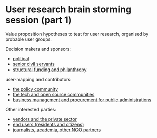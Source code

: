 # User research brain storming session (part 1)

Value proposition hypotheses to test for user research, organised by probable user groups.

Decision makers and sponsors:

+ [political](/user-mapping/political.md)
+ [senior civil servants](/user-mapping/senior-civil-servants.md)
+ [structural funding and philanthropy](/user-mapping/structural-funding-philanthropy.md)

user-mapping and contributors:

+ [the policy community](user-mapping/policy-community.md)
+ [the tech and open source communities](user-mapping/tech-open-source-community.md)
+ [business management and procurement for public administrations](user-mapping/business-management-procurement.md)

Other interested parties:

+ [vendors and the private sector](user-mapping/vendors-private-sector)
+ [end users (residents and citizens)](user-mapping/residents.md)
+ [journalists, academia, other NGO partners](user-mapping/journalists-academia-NGO.md)

